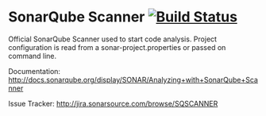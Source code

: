 SonarQube Scanner [![Build Status](https://travis-ci.org/SonarSource/sonar-scanner-cli.svg?branch=master)](https://travis-ci.org/SonarSource/sonar-scanner-cli)
=========================

Official SonarQube Scanner used to start code analysis. Project configuration is read from a sonar-project.properties or passed on command line.

Documentation:
http://docs.sonarqube.org/display/SONAR/Analyzing+with+SonarQube+Scanner

Issue Tracker:
http://jira.sonarsource.com/browse/SQSCANNER
